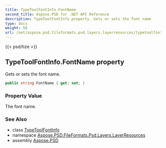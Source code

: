 ```yaml
---
title: TypeToolFontInfo.FontName
second_title: Aspose.PSD for .NET API Reference
description: TypeToolFontInfo property. Gets or sets the font name
type: docs
weight: 50
url: /net/aspose.psd.fileformats.psd.layers.layerresources/typetoolfontinfo/fontname/
---
```

{{< psd/tize >}}
## TypeToolFontInfo.FontName property

Gets or sets the font name.

```csharp
public string FontName { get; set; }
```

### Property Value

The font name.

### See Also

* class [TypeToolFontInfo](../)
* namespace [Aspose.PSD.FileFormats.Psd.Layers.LayerResources](../../typetoolfontinfo/)
* assembly [Aspose.PSD](../../../)


